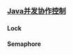 ### [Java并发协作控制](https://www.icourse163.org/learn/ECNU-1003718005?tid=1206788218#/learn/content?type=detail&id=1211641400&cid=1214440897)
 
#### Lock
 
 
#### Semaphore 
 
                









